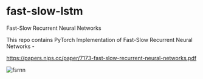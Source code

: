 # fast-slow-lstm
Fast-Slow Recurrent Neural Networks


This repo contains PyTorch Implementation of Fast-Slow Recurrent Neural Networks -






https://papers.nips.cc/paper/7173-fast-slow-recurrent-neural-networks.pdf





![fsrnn](https://user-images.githubusercontent.com/16559097/34203667-024bd9e4-e5a2-11e7-9869-1f7dc234c038.png)



